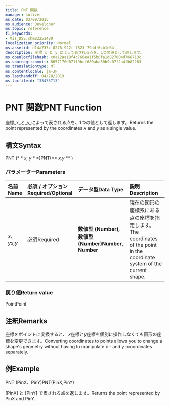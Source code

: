 ```yaml
---
title: PNT 関数
manager: soliver
ms.date: 03/09/2015
ms.audience: Developer
ms.topic: reference
f1_keywords:
- Vis_DSS.chm82251480
localization_priority: Normal
ms.assetid: d14a735c-0278-922f-7823-79adf6cb1e64
description: 座標 x と y によって表される点を、1つの値として返します。
ms.openlocfilehash: c0a12aa18f4c766ea1f5b0fa1d827804d766713c
ms.sourcegitcommit: 8657170d071f9bcf680aba50b9c07f2a4fb82283
ms.translationtype: MT
ms.contentlocale: ja-JP
ms.lasthandoff: 04/28/2019
ms.locfileid: "33435713"
---
```

# <a name="pnt-function"></a><span data-ttu-id="4cca1-103">PNT 関数</span><span class="sxs-lookup"><span data-stu-id="4cca1-103">PNT Function</span></span>

<span data-ttu-id="4cca1-104">座標_x_と_y_によって表される点を、1つの値として返します。</span><span class="sxs-lookup"><span data-stu-id="4cca1-104">Returns the point represented by the coordinates  _x_ and  _y_ as a single value.</span></span> 
  
## <a name="syntax"></a><span data-ttu-id="4cca1-105">構文</span><span class="sxs-lookup"><span data-stu-id="4cca1-105">Syntax</span></span>

<span data-ttu-id="4cca1-106">PNT (\* \* *x, y* \* \*)</span><span class="sxs-lookup"><span data-stu-id="4cca1-106">PNT(\*\* *x,y* \*\* )</span></span> 
  
### <a name="parameters"></a><span data-ttu-id="4cca1-107">パラメーター</span><span class="sxs-lookup"><span data-stu-id="4cca1-107">Parameters</span></span>

|<span data-ttu-id="4cca1-108">**名前**</span><span class="sxs-lookup"><span data-stu-id="4cca1-108">**Name**</span></span>|<span data-ttu-id="4cca1-109">**必須 / オプション**</span><span class="sxs-lookup"><span data-stu-id="4cca1-109">**Required/Optional**</span></span>|<span data-ttu-id="4cca1-110">**データ型**</span><span class="sxs-lookup"><span data-stu-id="4cca1-110">**Data Type**</span></span>|<span data-ttu-id="4cca1-111">**説明**</span><span class="sxs-lookup"><span data-stu-id="4cca1-111">**Description**</span></span>|
|:-----|:-----|:-----|:-----|
| <span data-ttu-id="4cca1-112">_x、y_</span><span class="sxs-lookup"><span data-stu-id="4cca1-112">_x,y_</span></span> <br/> |<span data-ttu-id="4cca1-113">必須</span><span class="sxs-lookup"><span data-stu-id="4cca1-113">Required</span></span>  <br/> |<span data-ttu-id="4cca1-114">**数値型 (Number),数値型 (Number)**</span><span class="sxs-lookup"><span data-stu-id="4cca1-114">**Number, Number**</span></span> <br/> |<span data-ttu-id="4cca1-115">現在の図形の座標系にある点の座標を指定します。</span><span class="sxs-lookup"><span data-stu-id="4cca1-115">The coordinates of the point in the coordinate system of the current shape.</span></span>  <br/> |
   
### <a name="return-value"></a><span data-ttu-id="4cca1-116">戻り値</span><span class="sxs-lookup"><span data-stu-id="4cca1-116">Return value</span></span>

<span data-ttu-id="4cca1-117">Point</span><span class="sxs-lookup"><span data-stu-id="4cca1-117">Point</span></span>
  
## <a name="remarks"></a><span data-ttu-id="4cca1-118">注釈</span><span class="sxs-lookup"><span data-stu-id="4cca1-118">Remarks</span></span>

<span data-ttu-id="4cca1-119">座標をポイントに変換すると、 *x*座標と*y*座標を個別に操作しなくても図形の座標を変更できます。</span><span class="sxs-lookup"><span data-stu-id="4cca1-119">Converting coordinates to points allows you to change a shape's geometry without having to manipulate  *x*  - and  *y*  -coordinates separately.</span></span> 
  
## <a name="example"></a><span data-ttu-id="4cca1-120">例</span><span class="sxs-lookup"><span data-stu-id="4cca1-120">Example</span></span>

<span data-ttu-id="4cca1-121">PNT (PinX、PinY)</span><span class="sxs-lookup"><span data-stu-id="4cca1-121">PNT(PinX,PinY)</span></span> 
  
<span data-ttu-id="4cca1-122">[PinX] と [PinY] で表される点を返します。</span><span class="sxs-lookup"><span data-stu-id="4cca1-122">Returns the point represented by PinX and PinY.</span></span> 
  

